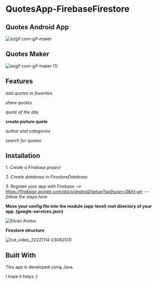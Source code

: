 # QuotesApp-FirebaseFirestore
## Quotes Android App

![ezgif com-gif-maker](https://user-images.githubusercontent.com/74429693/201745230-32d364b4-c6cb-46e2-b399-870d9b71b9e9.gif)

## Quotes Maker

![ezgif com-gif-maker (1)](https://user-images.githubusercontent.com/74429693/201746478-3767ed54-2989-486e-a23a-584828b3cf91.gif)

## Features
*add quotes to favorites*

*share quotes*

*quote of the day*

**create picture quote**

*author and categories*

*search for quotes*

## Installation

*1. Create a Firebase project*

*2. Create database in FirestoreDatabase*

*3. Register your app with Firebase --> https://firebase.google.com/docs/android/setup?authuser=0&hl=en --- follow the steps here*

**Move your config file into the module (app-level) root directory of your app. (google-services.json)**

![Ekran Alıntısı](https://user-images.githubusercontent.com/74429693/201753476-43b3744e-467a-4c74-bb0a-dfdeb2244721.PNG)

**Firestore structure**

![ice_video_20221114-230825(1)](https://user-images.githubusercontent.com/74429693/201757416-ccf14ef9-ccdd-47bc-a28e-f93410eb3c8a.gif)

## Built With
This app is developed using Java.

I hope it helps :)
